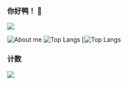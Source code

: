 ### 你好鸭！ 👋
</details>
  <a target="_blank" href="https://space.bilibili.com/388731488/">
  <img src="https://img.shields.io/badge/dynamic/json?style=flat-square&logo=bilibili&label=Bilibili&query=$.data.follower&url=https://api.bilibili.com/x/relation/stat?vmid=388731488"/>
</a>
    
![About me](https://github-readme-stats.vercel.app/api?username=mmyo456&show_icons=true&theme=dracula)
![Top Langs](https://github-readme-stats.vercel.app/api/top-langs/?username=mmyo456&layout=compact)
[![Top Langs](https://github-readme-stats.vercel.app/api/top-langs/?username=mmyo456)
### 计数

[![](https://count.getloli.com/get/@mmyo456?theme=rule34)](http://count.getloli.com/)
